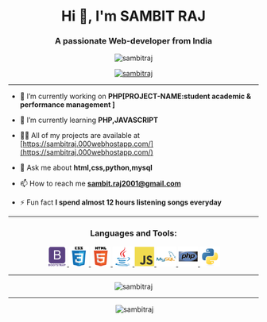 <h1 align="center">Hi 👋, I'm SAMBIT RAJ</h1>
<h3 align="center">A passionate Web-developer from India</h3>

<p align="center"> <img src="https://komarev.com/ghpvc/?username=sambitraj&label=Profile%20views&color=0e75b6&style=flat" alt="sambitraj" /> </p>

<p align="center"> <a href="https://github.com/ryo-ma/github-profile-trophy"><img src="https://github-profile-trophy.vercel.app/?username=sambitraj" alt="sambitraj" /></a> </p>

<hr>

- 🔭 I’m currently working on **PHP[PROJECT-NAME:student academic & performance management ]**

- 🌱 I’m currently learning **PHP,JAVASCRIPT**

- 👨‍💻 All of my projects are available at [https://sambitraj.000webhostapp.com/](https://sambitraj.000webhostapp.com/)

- 💬 Ask me about **html,css,python,mysql**

- 📫 How to reach me **sambit.raj2001@gmail.com**

- ⚡ Fun fact **I spend almost 12 hours listening songs everyday**

<hr>

<h3 align="center">Languages and Tools:</h3>
<p align="center"> <a href="https://getbootstrap.com" target="_blank"> <img src="https://raw.githubusercontent.com/devicons/devicon/master/icons/bootstrap/bootstrap-plain-wordmark.svg" alt="bootstrap" width="40" height="40"/> </a> <a href="https://www.w3schools.com/css/" target="_blank"> <img src="https://raw.githubusercontent.com/devicons/devicon/master/icons/css3/css3-original-wordmark.svg" alt="css3" width="40" height="40"/> </a> <a href="https://www.w3.org/html/" target="_blank"> <img src="https://raw.githubusercontent.com/devicons/devicon/master/icons/html5/html5-original-wordmark.svg" alt="html5" width="40" height="40"/> </a> <a href="https://www.java.com" target="_blank"> <img src="https://raw.githubusercontent.com/devicons/devicon/master/icons/java/java-original.svg" alt="java" width="40" height="40"/> </a> <a href="https://developer.mozilla.org/en-US/docs/Web/JavaScript" target="_blank"> <img src="https://raw.githubusercontent.com/devicons/devicon/master/icons/javascript/javascript-original.svg" alt="javascript" width="40" height="40"/> </a> <a href="https://www.mysql.com/" target="_blank"> <img src="https://raw.githubusercontent.com/devicons/devicon/master/icons/mysql/mysql-original-wordmark.svg" alt="mysql" width="40" height="40"/> </a> <a href="https://www.php.net" target="_blank"> <img src="https://raw.githubusercontent.com/devicons/devicon/master/icons/php/php-original.svg" alt="php" width="40" height="40"/> </a> <a href="https://www.python.org" target="_blank"> <img src="https://raw.githubusercontent.com/devicons/devicon/master/icons/python/python-original.svg" alt="python" width="40" height="40"/> </a> </p>

<hr>

<p align="center" ><img src="https://github-readme-stats.vercel.app/api/top-langs?username=sambitraj&show_icons=true&locale=en&layout=compact0&bg_color=90,cccccc,ffffff" alt="sambitraj" /></p>

<hr>

<p align="center">&nbsp;<img src="https://github-readme-stats.vercel.app/api?username=sambitraj&show_icons=true&locale=en&card_width=300&card_height=150&bg_color=90,cccccc,ffffff" alt="sambitraj" /></p>
